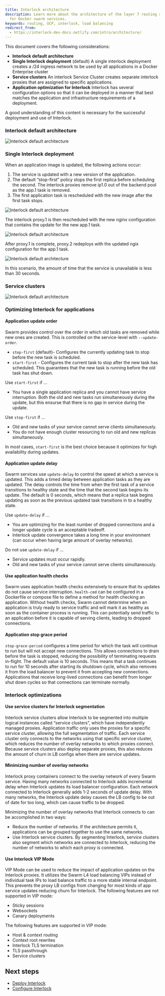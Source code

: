 ```yaml
---
title: Interlock architecture
description: Learn more about the architecture of the layer 7 routing solution
  for Docker swarm services.
keywords: routing, UCP, interlock, load balancing
redirect_from:
  - https://interlock-dev-docs.netlify.com/intro/architecture/
---
```


This document covers the following considerations:

- **Interlock default architecture**
- **Single Interlock deployment** (default)
    A single interlock deployment creates a /24 ingress network to be used by all applications in a Docker Enterprise cluster
- **Service clusters**
    An interlock Service Cluster creates separate interlock proxies that are assigned to specific applications.
- **Application optimization for Interlock**
    Interlock has several configuration options so that it can be deployed in a manner that best matches the application and infrastructure requirements of a deployment. 

A good understanding of this content is necessary for the successful deployment and use of Interlock.  

### Interlock default architecture

![Interlock default architecture](../images/architecture-1.png)

### Single Interlock deployment

When an application image is updated, the following actions occur:

1. The service is updated with a new version of the application.
2. The default “stop-first” policy stops the first replica before scheduling the second. The interlock proxies remove ip1.0 out of the backend pool as the app.1 task is removed.
3. The first application task is rescheduled with the new image after the first task stops. 

![Interlock default architecture](../images/single-interlock-deploy.png)

The interlock proxy.1 is then rescheduled with the new nginx configuration that contains the update for the new app.1 task.

![Interlock default architecture](../images/single-interlock-deploy-2.png)

After proxy.1 is complete, proxy.2 redeploys with the updated ngix configuration for the app.1 task.

![Interlock default architecture](../images/single-interlock-deploy-3.png)

In this scenario, the amount of time that the service is unavailable is less than 30 seconds.
 
### Service clusters

![Interlock default architecture](../images/service-clusters.png)

### Optimizing Interlock for applications

#### Application update order
Swarm provides control over the order in which old tasks are removed while new ones are created. This is controlled on the service-level with `--update-order`.

- `stop-first` (default)- Configures the currently updating task to stop before the new task is scheduled.
- `start-first` - Configures the current task to stop after the new task has scheduled. This guarantees that the new task is running before the old task has shut down.

Use `start-first` if …

- You have a single application replica and you cannot have service interruption. Both the old and new tasks run simultaneously during the update, but this ensurse that there is no gap in service during the update.

Use `stop-first` if …

- Old and new tasks of your service cannot serve clients simultaneously.
- You do not have enough cluster resourcing to run old and new replicas simultaneously.

In most cases,  `start-first` is the best choice because it optimizes for high availability during updates. 

#### Application update delay
Swarm services use `update-delay` to control the speed at which a service is updated. This adds a timed delay between application tasks as they are updated. The delay controls the time from when the first task of a service transitions to healthy state and the time that the second task begins its update. The default is 0 seconds, which means that a replica task begins updating as soon as the previous updated task transitions in to a healthy state. 

Use `update-delay` if …

- You are optimizing for the least number of dropped connections and a longer update cycle is an acceptable tradeoff.
- Interlock update convergence takes a long time in your environment (can occur when having large amount of overlay networks). 

Do not use `update-delay` if …

- Service updates must occur rapidly.
 - Old and new tasks of your service cannot serve clients simultaneously.

#### Use application health checks
Swarm uses application health checks extensively to ensure that its updates do not cause service interruption. `health-cmd` can be configured in a Dockerfile or compose file to define a method for health checking an application. Without health checks, Swarm cannot determine when an application is truly ready to service traffic and will mark it as healthy as soon as the container process is running. This can potentially send traffic to an application before it is capable of serving clients, leading to dropped connections.

#### Application stop grace period
`stop-grace-period` configures a time period for which the task will continue to run but will not accept new connections. This allows connections to drain before the task is stopped, reducing the possibility of terminating requests in-flight. The default value is 10 seconds. This means that a task continues to run for 10 seconds after starting its shutdown cycle, which also removes it from the load balancer to prevent it from accepting new connections. Applications that receive long-lived connections can benefit from longer shut down cycles so that connections can terminate normally.

### Interlock optimizations

#### Use service clusters for Interlock segmentation
Interlock service clusters allow Interlock to be segmented into multiple logical instances called “service clusters”, which have independently managed proxies. Application traffic only uses the proxies for a specific service cluster, allowing the full segmentation of traffic. Each service cluster only connects to the networks using that specific service cluster, which reduces the number of overlay networks to which proxies connect. Because service clusters also deploy separate proxies, this also reduces the amount of churn in LB configs when there are service updates.

#### Minimizing number of overlay networks
Interlock proxy containers connect to the overlay network of every Swarm service. Having many networks connected to Interlock adds incremental delay when Interlock updates its load balancer configuration. Each network connected to Interlock generally adds 1-2 seconds of update delay. With many networks, the Interlock update delay causes the LB config to be out of date for too long, which can cause traffic to be dropped. 

Minimizing the number of overlay networks that Interlock connects to can be accomplished in two ways:

- Reduce the number of networks. If the architecture permits it, applications can be grouped together to use the same networks.
- Use Interlock service clusters. By segmenting Interlock, service clusters also segment which networks are connected to Interlock, reducing the number of networks to which each proxy is connected.

#### Use Interlock VIP Mode
VIP Mode can be used to reduce the impact of application updates on the Interlock proxies. It utilizes the Swarm L4 load balancing VIPs instead of individual task IPs to load balance traffic to a more stable internal endpoint. This prevents the proxy LB configs from changing for most kinds of app service updates reducing churn for Interlock. The following features are not supported in VIP mode:

- Sticky sessions
- Websockets
- Canary deployments

The following features are supported in VIP mode:

- Host & context routing
- Context root rewrites
- Interlock TLS termination
- TLS passthrough
- Service clusters

## Next steps

- [Deploy Interlock](deploy/index.md)
- [Configure Interlock](config/index.md)
